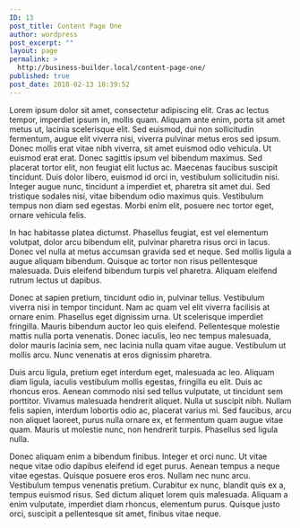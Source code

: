 ```yaml
---
ID: 13
post_title: Content Page One
author: wordpress
post_excerpt: ""
layout: page
permalink: >
  http://business-builder.local/content-page-one/
published: true
post_date: 2018-02-13 18:39:52
---
```

<p>Lorem ipsum dolor sit amet, consectetur adipiscing elit. Cras ac lectus tempor, imperdiet ipsum in, mollis quam. Aliquam ante enim, porta sit amet metus ut, lacinia scelerisque elit. Sed euismod, dui non sollicitudin fermentum, augue elit viverra nisi, viverra pulvinar metus eros sed ipsum. Donec mollis erat vitae nibh viverra, sit amet euismod odio vehicula. Ut euismod erat erat. Donec sagittis ipsum vel bibendum maximus. Sed placerat tortor elit, non feugiat elit luctus ac. Maecenas faucibus suscipit tincidunt. Duis dolor libero, euismod id orci in, vestibulum sollicitudin nisi. Integer augue nunc, tincidunt a imperdiet et, pharetra sit amet dui. Sed tristique sodales nisi, vitae bibendum odio maximus quis. Vestibulum tempus non diam sed egestas. Morbi enim elit, posuere nec tortor eget, ornare vehicula felis.</p><p>In hac habitasse platea dictumst. Phasellus feugiat, est vel elementum volutpat, dolor arcu bibendum elit, pulvinar pharetra risus orci in lacus. Donec vel nulla at metus accumsan gravida sed et neque. Sed mollis ligula a augue aliquam bibendum. Quisque ac tortor non risus pellentesque malesuada. Duis eleifend bibendum turpis vel pharetra. Aliquam eleifend rutrum lectus ut dapibus.</p><p>Donec at sapien pretium, tincidunt odio in, pulvinar tellus. Vestibulum viverra nisi in tempor tincidunt. Nam ac quam vel elit viverra facilisis at ornare enim. Phasellus eget dignissim urna. Ut scelerisque imperdiet fringilla. Mauris bibendum auctor leo quis eleifend. Pellentesque molestie mattis nulla porta venenatis. Donec iaculis, leo nec tempus malesuada, dolor mauris lacinia sem, nec lacinia nulla quam vitae augue. Vestibulum ut mollis arcu. Nunc venenatis at eros dignissim pharetra.</p><p>Duis arcu ligula, pretium eget interdum eget, malesuada ac leo. Aliquam diam ligula, iaculis vestibulum mollis egestas, fringilla eu elit. Duis ac rhoncus eros. Aenean commodo nisi sed tellus vulputate, ut tincidunt sem porttitor. Vivamus malesuada hendrerit aliquet. Nulla ut suscipit nibh. Nullam felis sapien, interdum lobortis odio ac, placerat varius mi. Sed faucibus, arcu non aliquet laoreet, purus nulla ornare ex, et fermentum quam augue vitae quam. Mauris ut molestie nunc, non hendrerit turpis. Phasellus sed ligula nulla.</p><p>Donec aliquam enim a bibendum finibus. Integer et orci nunc. Ut vitae neque vitae odio dapibus eleifend id eget purus. Aenean tempus a neque vitae egestas. Quisque posuere eros eros. Nullam nec nunc arcu. Vestibulum tempus venenatis pretium. Curabitur ex nunc, blandit quis ex a, tempus euismod risus. Sed dictum aliquet lorem quis malesuada. Aliquam a enim vulputate, imperdiet diam rhoncus, elementum purus. Quisque justo orci, suscipit a pellentesque sit amet, finibus vitae neque.</p>